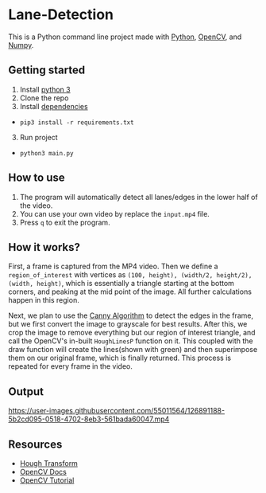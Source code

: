 # Lane-Detection

This is a Python command line project made with [Python](https://www.python.org), [OpenCV](https://opencv.org), and [Numpy](https://numpy.org/).

## Getting started

1. Install [python 3](https://www.python.org)
2. Clone the repo
3. Install [dependencies](./requirements.txt)

- `pip3 install -r requirements.txt`

3. Run project

- `python3 main.py`

## How to use

1. The program will automatically detect all lanes/edges in the lower half of the video.
2. You can use your own video by replace the `input.mp4` file.
3. Press `q` to exit the program.

## How it works?

First, a frame is captured from the MP4 video. Then we define a `region_of_interest` with vertices as `(100, height), (width/2, height/2), (width, height)`, which is essentially a triangle starting at the bottom corners, and peaking at the mid point of the image. All further calculations happen in this region.

Next, we plan to use the [Canny Algorithm](https://en.wikipedia.org/wiki/Canny_edge_detector) to detect the edges in the frame, but we first convert the image to grayscale for best results. After this, we crop the image to remove everything but our region of interest triangle, and call the OpenCV's in-built `HoughLinesP` function on it. This coupled with the draw function will create the lines(shown with green) and then superimpose them on our original frame, which is finally returned. This process is repeated for every frame in the video.

## Output

https://user-images.githubusercontent.com/55011564/126891188-5b2cd095-0518-4702-8eb3-561bada60047.mp4

## Resources
- [Hough Transform](https://en.wikipedia.org/wiki/Hough_transform)
- [OpenCV Docs](https://docs.opencv.org/)
- [OpenCV Tutorial](https://docs.opencv.org/master/d9/df8/tutorial_root.html)
